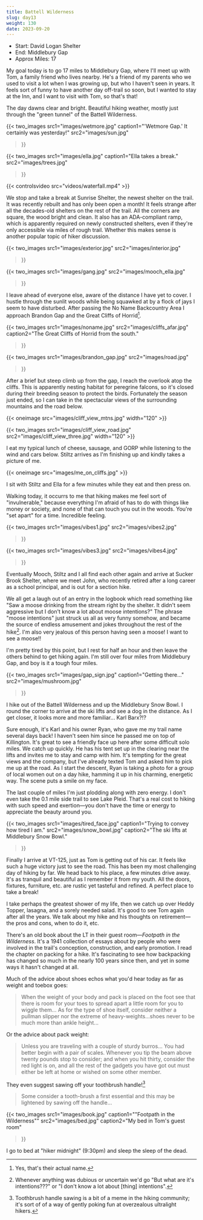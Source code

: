 ```yaml
---
title: Battell Wilderness
slug: day13
weight: 130
date: 2023-09-20
---
```


- Start: David Logan Shelter
- End: Middlebury Gap
- Approx Miles: 17

My goal today is to go 17 miles to Middlebury Gap, where I'll meet up with Tom, a family friend who lives nearby. He's a friend of my parents who we used to visit a lot when I was growing up, but who I haven't seen in years. It feels sort of funny to have another day off-trail so soon, but I wanted to stay at the Inn, and I want to visit with Tom, so that's that!

The day dawns clear and bright. Beautiful hiking weather, mostly just through the "green tunnel" of the Battell Wilderness.


{{< two_images
      src1="images/wetmore.jpg" caption1="'Wetmore Gap.' It certainly was yesterday!"
      src2="images/sun.jpg"
>}}

{{< two_images
      src1="images/ella.jpg" caption1="Ella takes a break."
      src2="images/trees.jpg"
>}}

{{< controlsvideo src="videos/waterfall.mp4" >}}

We stop and take a break at Sunrise Shelter, the newest shelter on the trail. It was recently rebuilt and has only been open a month! It feels strange after all the decades-old shelters on the rest of the trail. All the corners are square, the wood bright and clean. It also has an ADA-compliant ramp, which is apparently required on newly constructed shelters, even if they're only accessible via miles of rough trail. Whether this makes sense is another popular topic of hiker discussion.

{{< two_images
      src1="images/exterior.jpg"
      src2="images/interior.jpg"
>}}

{{< two_images
      src1="images/gang.jpg"
      src2="images/mooch_ella.jpg"
>}}

I leave ahead of everyone else, aware of the distance I have yet to cover. I hustle through the sunlit woods while being squawked at by a flock of jays I seem to have disturbed. After passing the No Name Backcountry Area I approach Brandon Gap and the Great Cliffs of Horrid[^1].

{{< two_images
      src1="images/noname.jpg"
      src2="images/cliffs_afar.jpg"
      caption2="The Great Cliffs of Horrid from the south."
>}}

{{< two_images
      src1="images/brandon_gap.jpg"
      src2="images/road.jpg"
>}}

After a brief but steep climb up from the gap, I reach the overlook atop the cliffs. This is apparently nesting habitat for peregrine falcons, so it's closed during their breeding season to protect the birds. Fortunately the season just ended, so I can take in the spectacular views of the surrounding mountains and the road below.

{{< oneimage src="images/cliff_view_mtns.jpg" width="120" >}}

{{< two_images src1="images/cliff_view_road.jpg" src2="images/cliff_view_three.jpg" width="120" >}}

I eat my typical lunch of cheese, sausage, and GORP while listening to the wind and cars below. Stiltz arrives as I'm finishing up and kindly takes a picture of me.

{{< oneimage src="images/me_on_cliffs.jpg" >}}

I sit with Stiltz and Ella for a few minutes while they eat and then press on.

Walking today, it occurrs to me that hiking makes me feel sort of "invulnerable," because everything I'm afraid of has to do with things like money or society, and none of that can touch you out in the woods. You're "set apart" for a time. Incredible feeling.

{{< two_images
      src1="images/vibes1.jpg"
      src2="images/vibes2.jpg"
>}}

{{< two_images
      src1="images/vibes3.jpg"
      src2="images/vibes4.jpg"
>}}

Eventually Mooch, Stiltz and I all find each other again and arrive at Sucker Brook Shelter, where we meet John, who recently retired after a long career as a school principal, and is out for a section hike.

We all get a laugh out of an entry in the logbook which read something like "Saw a moose drinking from the stream right by the shelter. It didn't seem aggressive but I don't know a lot about moose intentions?" The phrase "moose intentions" just struck us all as very funny somehow, and became the source of endless amusement and jokes throughout the rest of the hike[^2]. I'm also very jealous of this person having seen a moose! I want to see a moose!!

I'm pretty tired by this point, but I rest for half an hour and then leave the others behind to get hiking again. I'm still over four miles from Middlebury Gap, and boy is it a tough four miles.

{{< two_images
      src1="images/gap_sign.jpg" caption1="Getting there..."
      src2="images/mushroom.jpg"
>}}

I hike out of the Battell Wilderness and up the Middlebury Snow Bowl. I round the corner to arrive at the ski lifts and see a dog in the distance. As I get closer, it looks more and more familiar... Karl Barx?!?

Sure enough, it's Karl and his owner Ryan, who gave me my trail name several days back! I haven't seen him since he passed me on top of Killington. It's great to see a friendly face up here after some difficult solo miles. We catch up quickly. He has his tent set up in the clearing near the lifts and invites me to stay and camp with him. It's tempting for the great views and the company, but I've already texted Tom and asked him to pick me up at the road. As I start the descent, Ryan is taking a photo for a group of local women out on a day hike, hamming it up in his charming, energetic way. The scene puts a smile on my face.

The last couple of miles I'm just plodding along with zero energy. I don't even take the 0.1 mile side trail to see Lake Pleid. That's a real cost to hiking with such speed and exertion—you don't have the time or energy to appreciate the beauty around you.

{{< two_images
      src1="images/tired_face.jpg" caption1="Trying to convey how tired I am."
      src2="images/snow_bowl.jpg" caption2="The ski lifts at Middlebury Snow Bowl."
>}}

Finally I arrive at VT-125, just as Tom is getting out of his car. It feels like such a huge victory just to see the road. This has been my most challenging day of hiking by far. We head back to his place, a few minutes drive away. It's as tranquil and beautiful as I remember it from my youth. All the doors, fixtures, furniture, etc. are rustic yet tasteful and refined. A perfect place to take a break!

I take perhaps the greatest shower of my life, then we catch up over Heddy Topper, lasagna, and a sorely needed salad. It's good to see Tom again after all the years. We talk about my hike and his thoughts on retirement—the pros and cons, when to do it, etc.

There's an old book about the LT in their guest room—*Footpath in the Wilderness*. It's a 1941 collection of essays about by people who were involved in the trail's conception, construction, and early promotion. I read the chapter on packing for a hike. It's fascinating to see how backpacking has changed so much in the nearly 100 years since then, and yet in some ways it hasn't changed at all.

Much of the advice about shoes echos what you'd hear today as far as weight and toebox goes:

> When the weight of your body and pack is placed on the foot see that there is room for your toes to spread apart a little room for you to wiggle them... As for the type of shoe itself, consider neither a pullman slipper nor the extreme of heavy-weights...shoes never to be much more than ankle height...

Or the advice about pack weight:

> Unless you are traveling with a couple of sturdy burros... You had better begin with a pair of scales. Whenever you tip the beam above twenty pounds stop to consider; and when you hit thirty, consider the red light is on, and all the rest of the gadgets you have got out must either be left at home or wished on some other member.

They even suggest sawing off your toothbrush handle![^3]

> Some consider a tooth-brush a first essential and this may be lightened by sawing off the handle...

{{< two_images
      src1="images/book.jpg" caption1="\"Footpath in the Wilderness\""
      src2="images/bed.jpg" caption2="My bed in Tom's guest room"
>}}

I go to bed at "hiker midnight" (9:30pm) and sleep the sleep of the dead.

[^1]: Yes, that's their actual name.
[^2]: Whenever anything was dubious or uncertain we'd go "But what are it's intentions???" or "I don't know a lot about [thing] intentions".
[^3]: Toothbrush handle sawing is a bit of a meme in the hiking community; it's sort of of a way of gently poking fun at overzealous ultralight hikers.
